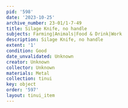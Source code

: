 ```yaml
---
pid: '598'
date: '2023-10-25'
archive_number: 23-01/1-7-49
title: Silage Knife, no handle
subjects: Farming|Animals|Food & Drink|Work
description: Silage Knife, no handle
extent: '1'
condition: Good
date_unvalidated: Unknown
creator: Unknown
collector: Unknown
materials: Metal
collection: tinui
key: object
order: '597'
layout: tinui_item
---
```

